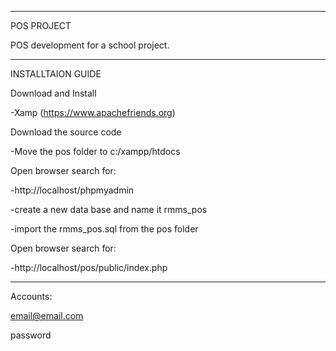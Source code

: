 ----------------------------------------------
POS PROJECT

POS development for a school project.

---------------------------------------------


INSTALLTAION GUIDE

Download and Install 

-Xamp (https://www.apachefriends.org)

Download the source code

-Move the pos folder to c:/xampp/htdocs

Open browser search for:

-http://localhost/phpmyadmin

-create a new data base and name it rmms_pos

-import the rmms_pos.sql from the pos folder

Open browser search for: 

-http://localhost/pos/public/index.php

------------------------------------------


Accounts:

email@email.com

password


